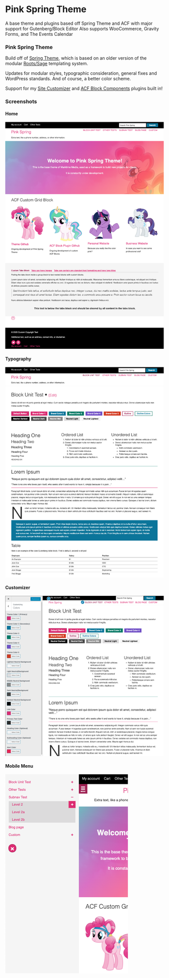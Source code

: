 # Pink Spring Theme
A base theme and plugins based off Spring Theme and ACF with major support for Gutenberg/Block Editor
Also supports WooCommerce, Gravity Forms, and The Events Calendar

### Pink Spring Theme
Build off of [Spring Theme](https://github.com/3themes/spring-theme), which is based on an older version of the modular [Roots/Sage](https://roots.io/sage/) templating system.

Updates for modular styles, typographic consideration, general fixes and WordPress standards. And of course, a better color scheme.

Support for my [Site Customizer](https://github.com/marktimemedia/mtm-site-customizer) and [ACF Block Components](https://github.com/marktimemedia/acf-component-blocks) plugins built in!

### Screenshots

#### Home
![Home](screenshots/home.png)

#### Typography
![Typography](screenshots/typography.png)

#### Customizer
![Customizer](screenshots/customizer.png)

#### Mobile Menu
![Mobile](screenshots/mobile.png)
